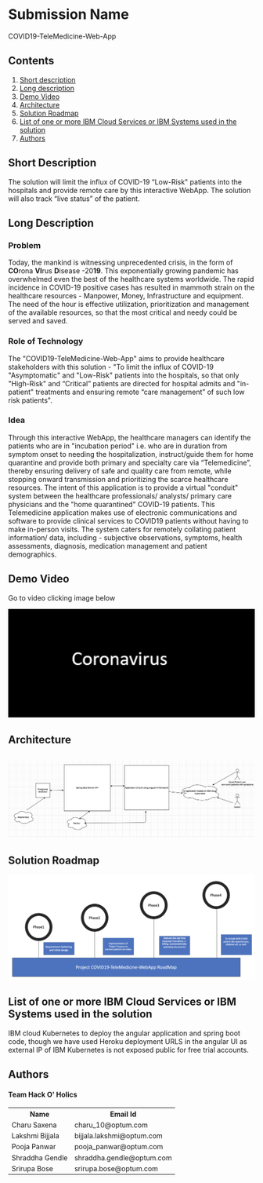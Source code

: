 <h1>Submission Name</h1> <p>COVID19-TeleMedicine-Web-App</p>
<h2>Contents</h2>
<ol>
 <li><a href="#short-description">Short description</a></li>
 <li><a href="#long-description">Long description</a></li>
 <li><a href="#demo-video">Demo Video</a></li>
 <li><a href="#architecture">Architecture</a></li>
 <li><a href="#solution-roadmap">Solution Roadmap</a></li>
 <li><a href="#list-of-one-or-more-ibm-cloud-services-or-ibm-systems-used-in-the-solution">List of one or more IBM Cloud Services or IBM Systems used in the solution</a></li>
 <li><a href="#authors-">Authors</a></li>
</ol>
<h2>Short Description</h2> <p>The solution will limit the influx of COVID-19  “Low-Risk" patients into the hospitals and provide remote care by this interactive WebApp.
The solution will also track “live status” of the patient.</p>

<h2>Long Description</h2>
<h3>Problem</h3>
<p>Today, the mankind is witnessing unprecedented crisis, in the form of <b>CO</b>rona <b>VI</b>rus <b>D</b>isease -20<b>19</b>. This exponentially growing pandemic has overwhelmed even the best of the healthcare systems worldwide. The rapid incidence in COVID-19 positive cases has resulted in mammoth strain on the healthcare resources - Manpower, Money, Infrastructure and equipment. The need of the hour is effective utilization, prioritization and management of the available resources, so that the most critical and needy could be served and saved.</p>
<h3>Role of Technology</h3>
<p>The "COVID19-TeleMedicine-Web-App" aims to provide healthcare stakeholders with this solution - "To limit the influx of COVID-19 "Asymptomatic" and "Low-Risk" patients into the hospitals, so that only "High-Risk" and “Critical” patients are directed for hospital admits and "in-patient" treatments and ensuring remote “care management” of such low risk patients".</p>
<h3>Idea</h3>
<p>
Through this interactive WebApp, the healthcare managers can identify the patients who are in "incubation period" i.e. who are in duration from symptom onset to needing the hospitalization, instruct/guide them for home quarantine and provide both primary and specialty care via “Telemedicine”, thereby ensuring delivery of safe and quality care from remote, while stopping onward transmission and prioritizing the scarce healthcare resources.
The intent of this application is to provide a virtual "conduit" system between the healthcare professionals/ analysts/ primary care physicians and the "home quarantined" COVID-19 patients. This Telemedicine application makes use of electronic communications and software to provide clinical services to COVID19 patients without having to make in-person visits. The system caters for remotely collating patient information/ data, including - subjective observations, symptoms, health assessments, diagnosis, medication management and patient demographics.</p>
<h2>Demo Video</h2><p>Go to video clicking image below</p><p><a href="https://youtu.be/EIOKwF0lEmE" rel="nofollow"><img src="Images/thumbNail.png" style="max-width:100%;"> </a></p>
<h2>Architecture<h2><p><img src="Additional-docs/architecture.png" style="max-width:100%;"></p>
<h2>Solution Roadmap</h2> <p><img src="Additional-docs/roadMap.png" style="max-width:100%;"></p>
<h2>List of one or more IBM Cloud Services or IBM Systems used in the solution</h2><p>IBM cloud Kubernetes to deploy the angular application and spring boot code, though we have used Heroku deployment URLS in the angular UI as external IP of IBM Kubernetes is not exposed public for free trial accounts.</p>

<h2>Authors <h4>Team Hack O' Holics</h4></h2>
<table style="width:100%">
  <tr>
    <th>Name</th>
    <th>Email Id</th>
  </tr>
  <tr>
    <td>Charu Saxena</td>
    <td>charu_10@optum.com</td>
   </tr>
  <tr>
    <td>Lakshmi Bijjala</td>
    <td>bijjala.lakshmi@optum.com</td>
  </tr>
    <tr>
    <td>Pooja Panwar</td>
    <td>pooja_panwar@optum.com</td>
  </tr>
    <tr>
    <td>Shraddha Gendle</td>
    <td>shraddha.gendle@optum.com</td>
  </tr>
    <tr>
    <td>Srirupa Bose</td>
    <td>srirupa.bose@optum.com</td>
  </tr>
</table>







